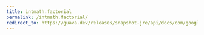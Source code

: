```yaml
---
title: intmath.factorial
permalink: /intmath.factorial/
redirect_to: https://guava.dev/releases/snapshot-jre/api/docs/com/google/common/math/IntMath.html#factorial-int-
---
```

